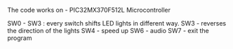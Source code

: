 The code works on -  PIC32MX370F512L Microcontroller

SW0 - SW3 : every switch shifts LED lights in different way.
SW3 - reverses the direction of the lights
SW4 - speed up
SW6 - audio 
SW7 - exit the program
